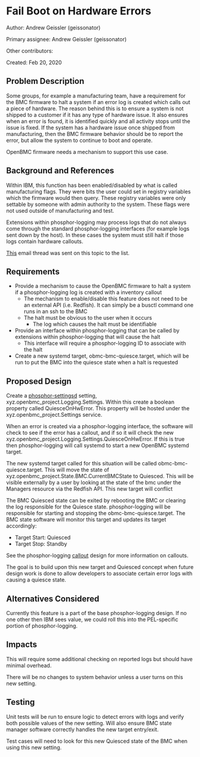 # Fail Boot on Hardware Errors

Author: Andrew Geissler (geissonator)

Primary assignee: Andrew Geissler (geissonator)

Other contributors:

Created: Feb 20, 2020

## Problem Description
Some groups, for example a manufacturing team, have a requirement for the BMC
firmware to halt a system if an error log is created which calls out a piece of
hardware. The reason behind this is to ensure a system is not shipped to a
customer if it has any type of hardware issue. It also ensures when an error is
found, it is identified quickly and all activity stops until the issue is fixed.
If the system has a hardware issue once shipped from manufacturing, then the BMC
firmware behavior should be to report the error, but allow the system to
continue to boot and operate.

OpenBMC firmware needs a mechanism to support this use case.

## Background and References
Within IBM, this function has been enabled/disabled by what is called
manufacturing flags. They were bits the user could set in registry variables
which the firmware would then query. These registry variables were only
settable by someone with admin authority to the system. These flags were not
used outside of manufacturing and test.

Extensions within phosphor-logging may process logs that do not always come
through the standard phosphor-logging interfaces (for example logs sent
down by the host). In these cases the system must still halt if those logs
contain hardware callouts.

[This][1] email thread was sent on this topic to the list.

## Requirements
- Provide a mechanism to cause the OpenBMC firmware to halt a system if a
  phosphor-logging log is created with a inventory callout
  - The mechanism to enable/disable this feature does not need to be an
    external API (i.e. Redfish). It can simply be a busctl command one runs
    in an ssh to the BMC
  - The halt must be obvious to the user when it occurs
    - The log which causes the halt must be identifiable
- Provide an interface within phosphor-logging that can be called by extensions
  within phosphor-logging that will cause the halt
  - This interface will require a phosphor-logging ID to associate with the halt
- Create a new systemd target, obmc-bmc-quiesce.target, which will be run to
  put the BMC into the quiesce state when a halt is requested

## Proposed Design
Create a [phosphor-settingsd][2] setting, xyz.openbmc_project.Logging.Settings.
Within this create a boolean property called QuiesceOnHwError. This property
will be hosted under the xyz.openbmc_project.Settings service.

When an error is created via a phosphor-logging interface, the software will
check to see if the error has a callout, and if so it will check the new
xyz.openbmc_project.Logging.Settings.QuiesceOnHwError. If this is true then
phosphor-logging will call systemd to start a new OpenBMC systemd target.

The new systemd target called for this situation will be called
obmc-bmc-quiesce.target. This will move the state of
xyz.openbmc_project.State.BMC.CurrentBMCState to Quiesced. This will be
visible externally by a user by looking at the state of the bmc under the
Managers resource via the Redfish API. This new target will conflict

The BMC Quiesced state can be exited by rebooting the BMC or clearing the log
responsible for the Quiesce state. phosphor-logging will be responsible for
starting and stopping the obmc-bmc-quiesce.target. The BMC state software
will monitor this target and updates its target accordingly:
- Target Start: Quiesced
- Target Stop:  Standby

See the phosphor-logging [callout][3] design for more information on callouts.

The goal is to build upon this new target and Quiesced concept when future
design work is done to allow developers to associate certain error logs with
causing a quiesce state.

## Alternatives Considered
Currently this feature is a part of the base phosphor-logging design. If no
one other then IBM sees value, we could roll this into the PEL-specific
portion of phosphor-logging.

## Impacts
This will require some additional checking on reported logs but should have
minimal overhead.

There will be no changes to system behavior unless a user turns on this new
setting.

## Testing
Unit tests will be run to ensure logic to detect errors with logs and verify
both possible values of the new setting. Will also ensure BMC state manager
software correctly handles the new target entry/exit.

Test cases will need to look for this new Quiesced state of the BMC when
using this new setting.

[1]: https://lists.ozlabs.org/pipermail/openbmc/2020-February/020575.html
[2]: https://github.com/openbmc/phosphor-settingsd
[3]: https://github.com/openbmc/phosphor-dbus-interfaces/blob/master/xyz/openbmc_project/Common/Callout/README.md
